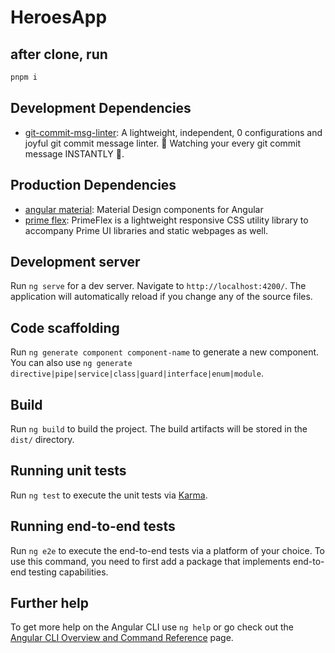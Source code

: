 # HeroesApp

## after clone, run

```sh
pnpm i
```

## Development Dependencies

- [git-commit-msg-linter](https://www.npmjs.com/package/git-commit-msg-linter): A lightweight, independent, 0 configurations and joyful git commit message linter.
  👀 Watching your every git commit message INSTANTLY 🚀.

## Production Dependencies

- [angular material](https://material.angular.io/): Material Design components for Angular
- [prime flex](https://www.primefaces.org/primeflex/): PrimeFlex is a lightweight responsive CSS utility library to accompany Prime UI libraries and static webpages as well.

## Development server

Run `ng serve` for a dev server. Navigate to `http://localhost:4200/`. The application will automatically reload if you change any of the source files.

## Code scaffolding

Run `ng generate component component-name` to generate a new component. You can also use `ng generate directive|pipe|service|class|guard|interface|enum|module`.

## Build

Run `ng build` to build the project. The build artifacts will be stored in the `dist/` directory.

## Running unit tests

Run `ng test` to execute the unit tests via [Karma](https://karma-runner.github.io).

## Running end-to-end tests

Run `ng e2e` to execute the end-to-end tests via a platform of your choice. To use this command, you need to first add a package that implements end-to-end testing capabilities.

## Further help

To get more help on the Angular CLI use `ng help` or go check out the [Angular CLI Overview and Command Reference](https://angular.io/cli) page.
